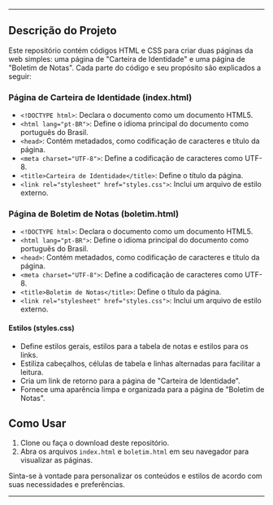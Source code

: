 
---

## Descrição do Projeto

Este repositório contém códigos HTML e CSS para criar duas páginas da web simples: uma página de "Carteira de Identidade" e uma página de "Boletim de Notas". Cada parte do código e seu propósito são explicados a seguir:

### Página de Carteira de Identidade (index.html)

- `<!DOCTYPE html>`: Declara o documento como um documento HTML5.
- `<html lang="pt-BR">`: Define o idioma principal do documento como português do Brasil.
- `<head>`: Contém metadados, como codificação de caracteres e título da página.
- `<meta charset="UTF-8">`: Define a codificação de caracteres como UTF-8.
- `<title>Carteira de Identidade</title>`: Define o título da página.
- `<link rel="stylesheet" href="styles.css">`: Inclui um arquivo de estilo externo.

### Página de Boletim de Notas (boletim.html)

- `<!DOCTYPE html>`: Declara o documento como um documento HTML5.
- `<html lang="pt-BR">`: Define o idioma principal do documento como português do Brasil.
- `<head>`: Contém metadados, como codificação de caracteres e título da página.
- `<meta charset="UTF-8">`: Define a codificação de caracteres como UTF-8.
- `<title>Boletim de Notas</title>`: Define o título da página.
- `<link rel="stylesheet" href="styles.css">`: Inclui um arquivo de estilo externo.

#### Estilos (styles.css)

- Define estilos gerais, estilos para a tabela de notas e estilos para os links.
- Estiliza cabeçalhos, células de tabela e linhas alternadas para facilitar a leitura.
- Cria um link de retorno para a página de "Carteira de Identidade".
- Fornece uma aparência limpa e organizada para a página de "Boletim de Notas".

## Como Usar

1. Clone ou faça o download deste repositório.
2. Abra os arquivos `index.html` e `boletim.html` em seu navegador para visualizar as páginas.

Sinta-se à vontade para personalizar os conteúdos e estilos de acordo com suas necessidades e preferências.

---
